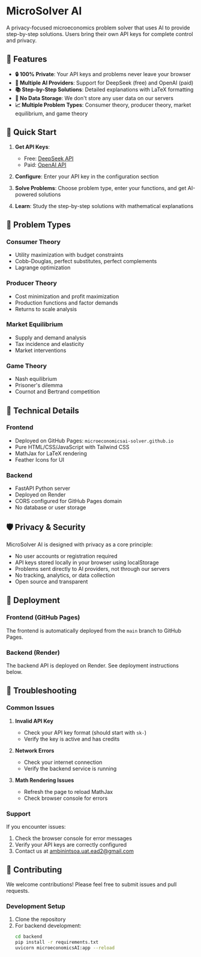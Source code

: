 # MicroSolver AI

A privacy-focused microeconomics problem solver that uses AI to provide step-by-step solutions. Users bring their own API keys for complete control and privacy.

## 🌟 Features

- **🔒 100% Private**: Your API keys and problems never leave your browser
- **🤖 Multiple AI Providers**: Support for DeepSeek (free) and OpenAI (paid)
- **📚 Step-by-Step Solutions**: Detailed explanations with LaTeX formatting
- **💾 No Data Storage**: We don't store any user data on our servers
- **📈 Multiple Problem Types**: Consumer theory, producer theory, market equilibrium, and game theory

## 🚀 Quick Start

1. **Get API Keys**: 
   - Free: [DeepSeek API](https://platform.deepseek.com/api_keys)
   - Paid: [OpenAI API](https://platform.openai.com/api-keys)

2. **Configure**: Enter your API key in the configuration section

3. **Solve Problems**: Choose problem type, enter your functions, and get AI-powered solutions

4. **Learn**: Study the step-by-step solutions with mathematical explanations

## 🎯 Problem Types

### Consumer Theory
- Utility maximization with budget constraints
- Cobb-Douglas, perfect substitutes, perfect complements
- Lagrange optimization

### Producer Theory
- Cost minimization and profit maximization
- Production functions and factor demands
- Returns to scale analysis

### Market Equilibrium
- Supply and demand analysis
- Tax incidence and elasticity
- Market interventions

### Game Theory
- Nash equilibrium
- Prisoner's dilemma
- Cournot and Bertrand competition

## 🔧 Technical Details

### Frontend
- Deployed on GitHub Pages: `microeconomicsai-solver.github.io`
- Pure HTML/CSS/JavaScript with Tailwind CSS
- MathJax for LaTeX rendering
- Feather Icons for UI

### Backend
- FastAPI Python server
- Deployed on Render
- CORS configured for GitHub Pages domain
- No database or user storage

## 🛡️ Privacy & Security

MicroSolver AI is designed with privacy as a core principle:

- No user accounts or registration required
- API keys stored locally in your browser using localStorage
- Problems sent directly to AI providers, not through our servers
- No tracking, analytics, or data collection
- Open source and transparent

## 🚀 Deployment

### Frontend (GitHub Pages)
The frontend is automatically deployed from the `main` branch to GitHub Pages.

### Backend (Render)
The backend API is deployed on Render. See deployment instructions below.

## 🐛 Troubleshooting

### Common Issues

1. **Invalid API Key**
   - Check your API key format (should start with `sk-`)
   - Verify the key is active and has credits

2. **Network Errors**
   - Check your internet connection
   - Verify the backend service is running

3. **Math Rendering Issues**
   - Refresh the page to reload MathJax
   - Check browser console for errors

### Support
If you encounter issues:
1. Check the browser console for error messages
2. Verify your API keys are correctly configured
3. Contact us at ambinintsoa.uat.ead2@gmail.com

## 🤝 Contributing

We welcome contributions! Please feel free to submit issues and pull requests.

### Development Setup

1. Clone the repository
2. For backend development:
   ```bash
   cd backend
   pip install -r requirements.txt
   uvicorn microeconomicsAI:app --reload
